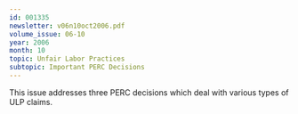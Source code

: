 ```yaml
---
id: 001335
newsletter: v06n10oct2006.pdf
volume_issue: 06-10
year: 2006
month: 10
topic: Unfair Labor Practices
subtopic: Important PERC Decisions
---
```


This issue addresses three PERC decisions which deal with various types of ULP claims.